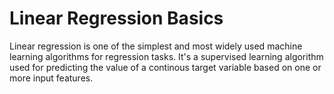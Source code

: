 # Linear Regression Basics

Linear regression is one of the simplest and most widely used machine learning algorithms for regression tasks. It's a supervised learning algorithm used for predicting the value of a continous target variable based on one or more input features.